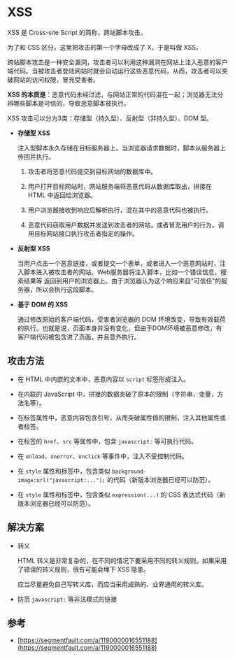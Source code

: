 # XSS

XSS 是 Cross-site Script 的简称，跨站脚本攻击。

为了和 CSS 区分，这里把攻击的第一个字母改成了 X，于是叫做 XSS。

跨站脚本攻击是一种安全漏洞，攻击者可以利用这种漏洞在网站上注入恶意的客户端代码。当被攻击者登陆网站时就会自动运行这些恶意代码，从而，攻击者可以突破网站的访问权限，冒充受害者。

**XSS 的本质是**：恶意代码未经过滤，与网站正常的代码混在一起；浏览器无法分辨哪些脚本是可信的，导致恶意脚本被执行。

XSS 攻击可以分为3类：存储型（持久型）、反射型（非持久型）、DOM 型。

* **存储型 XSS**

  注入型脚本永久存储在目标服务器上。当浏览器请求数据时，脚本从服务器上传回并执行。

  1. 攻击者将恶意代码提交到目标网站的数据库中。
  
  2. 用户打开目标网站时，网站服务端将恶意代码从数据库取出，拼接在 HTML 中返回给浏览器。
  
  3. 用户浏览器接收到响应后解析执行，混在其中的恶意代码也被执行。
  
  4. 恶意代码窃取用户数据并发送到攻击者的网站，或者冒充用户的行为，调用目标网站接口执行攻击者指定的操作。

* **反射型 XSS**

  当用户点击一个恶意链接，或者提交一个表单，或者进入一个恶意网站时，注入脚本进入被攻击者的网站。Web服务器将注入脚本，比如一个错误信息，搜索结果等 返回到用户的浏览器上。由于浏览器认为这个响应来自"可信任"的服务器，所以会执行这段脚本。

* **基于 DOM 的 XSS**

  通过修改原始的客户端代码，受害者浏览器的 DOM 环境改变，导致有效载荷的执行。也就是说，页面本身并没有变化，但由于DOM环境被恶意修改，有客户端代码被包含进了页面，并且意外执行。

## 攻击方法

* 在 HTML 中内嵌的文本中，恶意内容以 `script` 标签形成注入。

* 在内联的 JavaScript 中，拼接的数据突破了原本的限制（字符串，变量，方法名等）。

* 在标签属性中，恶意内容包含引号，从而突破属性值的限制，注入其他属性或者标签。

* 在标签的 `href`、`src` 等属性中，包含 `javascript:` 等可执行代码。

* 在 `onload`、`onerror`、`onclick` 等事件中，注入不受控制代码。

* 在 `style` 属性和标签中，包含类似 `background-image:url("javascript:...");` 的代码（新版本浏览器已经可以防范）。

* 在 `style` 属性和标签中，包含类似 `expression(...)` 的 CSS 表达式代码（新版本浏览器已经可以防范）。

## 解决方案

* 转义

  HTML 转义是非常复杂的，在不同的情况下要采用不同的转义规则。如果采用了错误的转义规则，很有可能会埋下 XSS 隐患。

  应当尽量避免自己写转义库，而应当采用成熟的、业界通用的转义库。

* 防范 `javascript:` 等非法模式的链接

## 参考

* [https://segmentfault.com/a/1190000016551188](https://segmentfault.com/a/1190000016551188)



